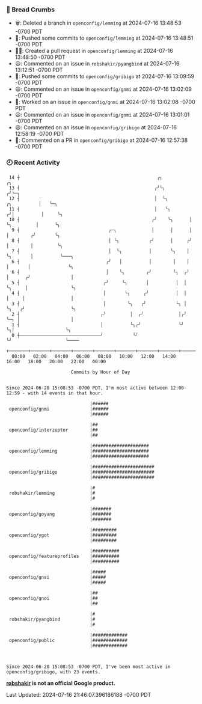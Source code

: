 ### 🍞 Bread Crumbs

 * 🗑: Deleted a branch in `openconfig/lemming` at 2024-07-16 13:48:53 -0700 PDT
 * 🚢: Pushed some commits to `openconfig/lemming` at 2024-07-16 13:48:51 -0700 PDT
 * ✍🏼: Created a pull request in `openconfig/lemming` at 2024-07-16 13:48:50 -0700 PDT
 * 😃: Commented on an issue in `robshakir/pyangbind` at 2024-07-16 13:12:51 -0700 PDT
 * 🚢: Pushed some commits to `openconfig/gribigo` at 2024-07-16 13:09:59 -0700 PDT
 * 😃: Commented on an issue in `openconfig/gnmi` at 2024-07-16 13:02:09 -0700 PDT
 * 👀: Worked on an issue in `openconfig/gnmi` at 2024-07-16 13:02:08 -0700 PDT
 * 😃: Commented on an issue in `openconfig/gnmi` at 2024-07-16 13:01:01 -0700 PDT
 * 😃: Commented on an issue in `openconfig/gribigo` at 2024-07-16 12:58:19 -0700 PDT
 * 💬: Commented on a PR in  `openconfig/gribigo` at 2024-07-16 12:57:38 -0700 PDT

### 🕘 Recent Activity
```
 14 ┼                                                   ╭╮                        ╭╮
 13 ┤                                                  ╭╯╰╮                      ╭╯╰─╮
 12 ┤                                                  │  ╰╮         ╭╮          │   ╰─╮
 11 ┤                                                  │   ╰╮       ╭╯│          │     ╰╮
 10 ┤                                                 ╭╯    ╰╮      │ ╰╮         │      ╰╮
  9 ┤                                 ╭─╮             │      │      │  │        ╭╯       ╰╮
  8 ┤                                 │ ╰╮           ╭╯      │     ╭╯  │        │         ╰╮
  7 ┤                                 │  ╰╮          │       ╰╮    │   ╰╮       │          ╰───╮
  6 ┤                                ╭╯   │          │        │    │    │       │              ╰╮
  6 ┤                                │    ╰╮        ╭╯        ╰╮  ╭╯    │      ╭╯               │
  5 ┤                               ╭╯     ╰╮       │          │  │     ╰╮     │                ╰╮
  4 ┤                               │       ╰╮     ╭╯          │  │      │     │                 │
  3 ┤                               │        ╰╮   ╭╯           ╰╮ │      ╰╮   ╭╯                 ╰╮
  2 ┤                              ╭╯         │  ╭╯             │╭╯       ╰─╮ │                   │
  1 ┤                              │          ╰╮╭╯              ╰╯          ╰╮│                   ╰╮
  0 ┼──────────────────────────────╯           ╰╯                            ╰╯                    ╰────
    +───────+───────+───────+───────+───────+───────+───────+───────+───────+───────+───────+───────+────
  00:00   02:00   04:00   06:00   08:00   10:00   12:00   14:00   16:00   18:00   20:00   22:00   00:00   

						Commits by Hour of Day


Since 2024-06-28 15:08:53 -0700 PDT, I'm most active between 12:00-12:59 - with 14 events in that hour.

```



```
                               |######
 openconfig/gnmi               |######
                               |######

                               |##
 openconfig/interzeptor        |##
                               |##

                               |#####################
 openconfig/lemming            |#####################
                               |#####################

                               |#######################
 openconfig/gribigo            |#######################
                               |#######################

                               |#
 robshakir/lemming             |#
                               |#

                               |#######
 openconfig/goyang             |#######
                               |#######

                               |#########
 openconfig/ygot               |#########
                               |#########

                               |##########
 openconfig/featureprofiles    |##########
                               |##########

                               |#####
 openconfig/gnsi               |#####
                               |#####

                               |##
 openconfig/gnoi               |##
                               |##

                               |#
 robshakir/pyangbind           |#
                               |#

                               |#############
 openconfig/public             |#############
                               |#############



Since 2024-06-28 15:08:53 -0700 PDT, I've been most active in openconfig/gribigo, with 23 events.

```
**[robshakir](mailto:robjs@google.com) is not an official Google product.**  


Last Updated: 2024-07-16 21:46:07.396186188 -0700 PDT
